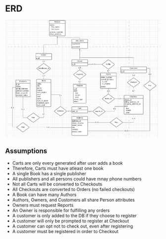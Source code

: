 # ERD

![our ERD](./ERD.png)
## Assumptions
- Carts are only every generated after user adds a book
- Therefore, Carts must have atleast one book
- A single Book has a single publisher
- All publishers and all persons could have mnay phone numbers
- Not all Carts will be converted to Checkouts
- All Checkouts are converted to Orders (no failed checkouts)
- A Book can have many Authors
- Authors, Owners, and Customers all share Person attributes
- Owners must request Reports
- An Owner is responsible for fulfilling any orders
- A customer is only added to the DB if they choose to register
- A customer will only be prompted to register at Checkout
- A customer can opt not to check out, even after registering
- A customer must be registered in order to Checkout